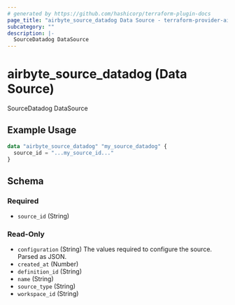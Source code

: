 ```yaml
---
# generated by https://github.com/hashicorp/terraform-plugin-docs
page_title: "airbyte_source_datadog Data Source - terraform-provider-airbyte"
subcategory: ""
description: |-
  SourceDatadog DataSource
---
```


# airbyte_source_datadog (Data Source)

SourceDatadog DataSource

## Example Usage

```terraform
data "airbyte_source_datadog" "my_source_datadog" {
  source_id = "...my_source_id..."
}
```

<!-- schema generated by tfplugindocs -->
## Schema

### Required

- `source_id` (String)

### Read-Only

- `configuration` (String) The values required to configure the source. Parsed as JSON.
- `created_at` (Number)
- `definition_id` (String)
- `name` (String)
- `source_type` (String)
- `workspace_id` (String)

